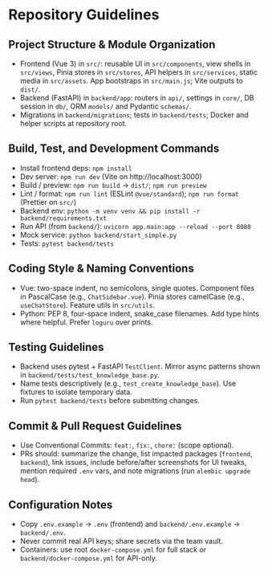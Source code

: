 # Repository Guidelines

## Project Structure & Module Organization
- Frontend (Vue 3) in `src/`: reusable UI in `src/components`, view shells in `src/views`, Pinia stores in `src/stores`, API helpers in `src/services`, static media in `src/assets`. App bootstraps in `src/main.js`; Vite outputs to `dist/`.
- Backend (FastAPI) in `backend/app`: routers in `api/`, settings in `core/`, DB session in `db/`, ORM `models/` and Pydantic `schemas/`.
- Migrations in `backend/migrations`; tests in `backend/tests`; Docker and helper scripts at repository root.

## Build, Test, and Development Commands
- Install frontend deps: `npm install`
- Dev server: `npm run dev` (Vite on http://localhost:3000)
- Build / preview: `npm run build` → `dist/`; `npm run preview`
- Lint / format: `npm run lint` (ESLint `@vue/standard`); `npm run format` (Prettier on `src/`)
- Backend env: `python -m venv venv && pip install -r backend/requirements.txt`
- Run API (from `backend/`): `uvicorn app.main:app --reload --port 8080`
- Mock service: `python backend/start_simple.py`
- Tests: `pytest backend/tests`

## Coding Style & Naming Conventions
- Vue: two-space indent, no semicolons, single quotes. Component files in PascalCase (e.g., `ChatSidebar.vue`). Pinia stores camelCase (e.g., `useChatStore`). Feature utils in `src/utils`.
- Python: PEP 8, four-space indent, snake_case filenames. Add type hints where helpful. Prefer `loguru` over prints.

## Testing Guidelines
- Backend uses pytest + FastAPI `TestClient`. Mirror async patterns shown in `backend/tests/test_knowledge_base.py`.
- Name tests descriptively (e.g., `test_create_knowledge_base`). Use fixtures to isolate temporary data.
- Run `pytest backend/tests` before submitting changes.

## Commit & Pull Request Guidelines
- Use Conventional Commits: `feat:`, `fix:`, `chore:` (scope optional).
- PRs should: summarize the change, list impacted packages (`frontend`, `backend`), link issues, include before/after screenshots for UI tweaks, mention required `.env` vars, and note migrations (run `alembic upgrade head`).

## Configuration Notes
- Copy `.env.example` → `.env` (frontend) and `backend/.env.example` → `backend/.env`.
- Never commit real API keys; share secrets via the team vault.
- Containers: use root `docker-compose.yml` for full stack or `backend/docker-compose.yml` for API-only.

